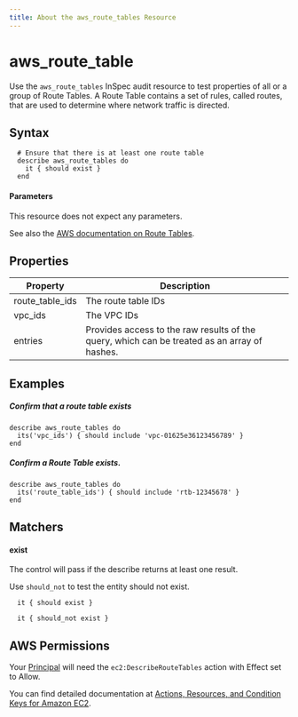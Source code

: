 ```yaml
---
title: About the aws_route_tables Resource
---
```


# aws\_route\_table

Use the `aws_route_tables` InSpec audit resource to test properties of all or a group of Route Tables. A Route Table contains a set of rules, called routes, that are used to determine where network traffic is directed.

## Syntax

      # Ensure that there is at least one route table
      describe aws_route_tables do
        it { should exist }
      end
          
#### Parameters

This resource does not expect any parameters.

See also the [AWS documentation on Route Tables](https://docs.aws.amazon.com/vpc/latest/userguide/VPC_Route_Tables.html).

## Properties

|Property          | Description|
| ---              | --- |
|route\_table\_ids | The route table IDs |
|vpc\_ids          | The VPC IDs |
|entries           | Provides access to the raw results of the query, which can be treated as an array of hashes. |

## Examples

##### Confirm that a route table exists
    describe aws_route_tables do
      its('vpc_ids') { should include 'vpc-01625e36123456789' }
    end

##### Confirm a Route Table exists.
    describe aws_route_tables do
      its('route_table_ids') { should include 'rtb-12345678' }
    end

## Matchers

#### exist

The control will pass if the describe returns at least one result.

Use `should_not` to test the entity should not exist.

      it { should exist }
 
      it { should_not exist }


## AWS Permissions

Your [Principal](https://docs.aws.amazon.com/IAM/latest/UserGuide/intro-structure.html#intro-structure-principal) will need the `ec2:DescribeRouteTables` action with Effect set to Allow.

You can find detailed documentation at [Actions, Resources, and Condition Keys for Amazon EC2](https://docs.aws.amazon.com/IAM/latest/UserGuide/list_amazonec2.html).
